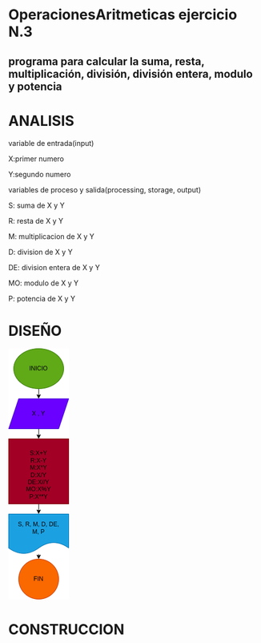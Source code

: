 # OperacionesAritmeticas ejercicio N.3
## programa para calcular la suma, resta, multiplicación, división, división entera, modulo y potencia

# ANALISIS

variable de entrada(input)

X:primer numero

Y:segundo numero

variables de proceso y salida(processing, storage, output)

S: suma de X y Y

R: resta de X y Y

M: multiplicacion de X y Y

D: division de X y Y

DE: division entera de X y Y

MO: modulo de X y Y

P: potencia de X y Y

# DISEÑO

![Diagrama de flujo](diagrama.png "Diagrama de flujo")

# CONSTRUCCION
